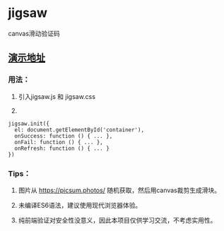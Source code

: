 # jigsaw
canvas滑动验证码

## [演示地址](https://yeild.github.io/jigsaw/demo.html)

### 用法：
1. 引入jigsaw.js 和 jigsaw.css

2.
```
jigsaw.init({
  el: document.getElementById('container'),
  onSuccess: function () { ... },
  onFail: function () { ... },
  onRefresh: function () { ... }
})
```

### Tips：

1. 图片从 https://picsum.photos/ 随机获取，然后用canvas裁剪生成滑块。

2. 未编译ES6语法，建议使用现代浏览器体验。

3. 纯前端验证对安全性没意义，因此本项目仅供学习交流，不考虑实用性。
